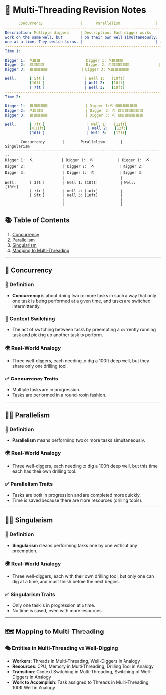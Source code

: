 # 📝 Multi-Threading  Revision Notes

```yaml
      Concurrency                 |      Parallelism                |      Singularism                 Legend
------------------------------------------------------------------------------------------             -----------------
Description: Multiple diggers     | Description: Each digger works   | Description: Only one digger    🟩, 🟨, 🟥: Different diggers
work on the same well, but        | on their own well simultaneously.| works on the well, completing    ⛏: Digger currently at work
one at a time. They switch turns. |                                 | it before the next starts.        [ ]: Depth of well in feet
------------------------------------------------------------------------------------------             🟦, 🟨, 🟥: Digger's progress
Time 1:                                                                                        
                                                                                                
Digger 1:  ⛏🟩🟩                   | Digger 1: ⛏🟦🟦🟦                  | Digger 1: ⛏🟧🟧🟧🟧🟧                      
Digger 2:  🟨🟨🟨🟨                 | Digger 2: ⛏🟨🟨🟨🟨🟨             | Digger 2:                                  
Digger 3:  🟥🟥🟥🟥🟥               | Digger 3: ⛏🟥🟥🟥🟥🟥             | Digger 3:                                  

Well:      [ 5ft ]                  | Well 1:   [10ft]                    | Well:      [10ft]                          
           [10ft ]                  | Well 2:   [10ft]                    | (Digger 1 finished)                        
           [ 7ft ]                  | Well 3:   [10ft]                    |                                          
------------------------------------------------------------------------------------------                                    
Time 2:                                                                                        

Digger 1:  🟩🟩🟩🟩🟩                 | Digger 1:⛏ 🟦🟦🟦🟦🟦🟦                | Digger 1:                                   
Digger 2:  ⛏🟨🟨🟨                   | Digger 2: ⛏ 🟨🟨🟨🟨🟨🟨🟨             | Digger 2: ⛏🟦🟦🟦🟦🟦                        
Digger 3:  🟥🟥🟥🟥🟥                 | Digger 3: ⛏ 🟥🟥🟥🟥🟥🟥🟥             | Digger 3:                                  

Well:      [ 7ft ]                   | Well 1:   [12ft]                     | Well:      [ 5ft]                           
           [⛏11ft]                   | Well 2:   [12ft]                     | (Digger 2 started)                          
           [10ft ]                   | Well 3:   [12ft]                     |                                            

```


```
       Concurrency        |       Parallelism       |       Singularism
------------------------------------------------------------------------
Digger 1:  ⛏             | Digger 1:  ⛏           | Digger 1:  ⛏ 
Digger 2:                 | Digger 2:  ⛏           | Digger 2:  
Digger 3:                 | Digger 3:  ⛏           | Digger 3:  
                          |                         |  
Well:      [ 3ft ]        | Well 1: [10ft]          | Well:      [10ft]
           [ 7ft ]        | Well 2: [10ft]          |   
           [ 5ft ]        | Well 3: [10ft]          |   
                          |                         |  
                          |                         |  

```


## 📚 Table of Contents

1. [Concurrency](#concurrency)
2. [Parallelism](#parallelism)
3. [Singularism](#singularism)
4. [Mapping to Multi-Threading](#mapping-to-multi-threading)

---

## 🔀 Concurrency

### 📖 Definition

- **Concurrency** is about doing two or more tasks in such a way that only one task is being performed at a given time, and tasks are switched intermittently.

### 🔄 Context Switching

- The act of switching between tasks by preempting a currently running task and picking up another task to perform.

### 🌍 Real-World Analogy

- Three well-diggers, each needing to dig a 100ft deep well, but they share only one drilling tool.

### ✅ Concurrency Traits

- Multiple tasks are in progression.
- Tasks are performed in a round-robin fashion.

---

## 🏃‍♂️ Parallelism

### 📖 Definition

- **Parallelism** means performing two or more tasks simultaneously.

### 🌍 Real-World Analogy

- Three well-diggers, each needing to dig a 100ft deep well, but this time each has their own drilling tool.

### ✅ Parallelism Traits

- Tasks are both in progression and are completed more quickly.
- Time is saved because there are more resources (drilling tools).

---

## 🚶‍♂️ Singularism

### 📖 Definition

- **Singularism** means performing tasks one by one without any preemption.

### 🌍 Real-World Analogy

- Three well-diggers, each with their own drilling tool, but only one can dig at a time, and must finish before the next begins.

### ✅ Singularism Traits

- Only one task is in progression at a time.
- No time is saved, even with more resources.

---

## 🗺 Mapping to Multi-Threading

### 🎭 Entities in Multi-Threading vs Well-Digging

- **Workers**: Threads in Multi-Threading, Well-Diggers in Analogy
- **Resources**: CPU, Memory in Multi-Threading, Drilling Tool in Analogy
- **Transition**: Context Switching in Multi-Threading, Switching of Well-Diggers in Analogy
- **Work to Accomplish**: Task assigned to Threads in Multi-Threading, 100ft Well in Analogy

